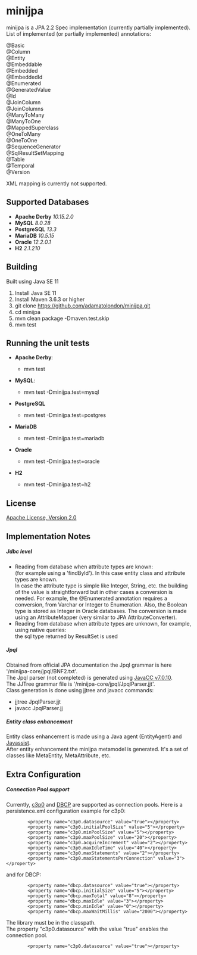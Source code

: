 # minijpa
minijpa is a JPA 2.2 Spec implementation (currently partially implemented).  
List of implemented (or partially implemented) annotations:  

@Basic  
@Column  
@Entity  
@Embeddable  
@Embedded  
@EmbeddedId  
@Enumerated  
@GeneratedValue  
@Id  
@JoinColumn  
@JoinColumns  
@ManyToMany  
@ManyToOne  
@MappedSuperclass  
@OneToMany  
@OneToOne  
@SequenceGenerator  
@SqlResultSetMapping  
@Table  
@Temporal  
@Version  


XML mapping is currently not supported.  

## Supported Databases  
- **Apache Derby** *10.15.2.0*  
- **MySQL** *8.0.28*  
- **PostgreSQL** *13.3*  
- **MariaDB** *10.5.15*  
- **Oracle** *12.2.0.1*  
- **H2** *2.1.210*  

## Building  
Built using Java SE 11    
1. Install Java SE 11  
2. Install Maven 3.6.3 or higher  
3. git clone https://github.com/adamatolondon/minijpa.git
4. cd minijpa  
5. mvn clean package -Dmaven.test.skip  
6. mvn test  

## Running the unit tests  
- **Apache Derby**:  
     - mvn test  
  

- **MySQL**:  
    - mvn test -Dminijpa.test=mysql  
  

- **PostgreSQL**  
    - mvn test -Dminijpa.test=postgres  
  

- **MariaDB**  
    - mvn test -Dminijpa.test=mariadb  
  

- **Oracle**  
    - mvn test -Dminijpa.test=oracle  
  

- **H2**  
    - mvn test -Dminijpa.test=h2  
  
## License  
[Apache License, Version 2.0](https://www.apache.org/licenses/LICENSE-2.0)  

## Implementation Notes  
##### Jdbc level  
- Reading from database when attribute types are known:  
(for example using a 'findById'). In this case entity class and attribute types are known.  
In case the attribute type is simple like Integer, String, etc. the building of the value is straightforward but in other cases a conversion is needed. For example, the @Enumerated annotation requires a conversion, from Varchar or Integer to Enumeration. Also, the Boolean type is stored as Integer in Oracle databases. The conversion is made using an AttributeMapper (very similar to JPA AttributeConverter).  
- Reading from database when attribute types are unknown, for example, using native queries:  
the sql type returned by ResultSet is used  

##### Jpql  
Obtained from official JPA documentation the Jpql grammar is here '/minijpa-core/jpql/BNF2.txt'.  
The Jpql parser (not completed) is generated using [JavaCC v7.0.10](https://javacc.github.io/javacc/).  
The JJTree grammar file is '/minijpa-core/jpql/JpqlParser.jjt'.  
Class generation is done using jjtree and javacc commands:  
- jjtree JpqlParser.jjt  
- javacc JpqlParser.jj  

##### Entity class enhancement  
Entity class enhancement is made using a Java agent (EntityAgent) and [Javassist](https://www.javassist.org/).  
After entity enhancement the minijpa metamodel is generated. It's a set of classes like MetaEntity, MetaAttribute, etc.  

## Extra Configuration  
##### Connection Pool support  
Currently, [c3p0](https://www.mchange.com/projects/c3p0/) and [DBCP](https://commons.apache.org/proper/commons-dbcp/) are supported as connection pools. Here is a persistence.xml configuration example for c3p0:  

			<property name="c3p0.datasource" value="true"></property>
			<property name="c3p0.initialPoolSize" value="5"></property>
			<property name="c3p0.minPoolSize" value="5"></property>
			<property name="c3p0.maxPoolSize" value="20"></property>
			<property name="c3p0.acquireIncrement" value="2"></property>
			<property name="c3p0.maxIdleTime" value="40"></property>
			<property name="c3p0.maxStatements" value="2"></property>
			<property name="c3p0.maxStatementsPerConnection" value="3"></property>

and for DBCP:  

			<property name="dbcp.datasource" value="true"></property>
			<property name="dbcp.initialSize" value="5"></property>
			<property name="dbcp.maxTotal" value="8"></property>
			<property name="dbcp.maxIdle" value="3"></property>
			<property name="dbcp.minIdle" value="0"></property>
			<property name="dbcp.maxWaitMillis" value="2000"></property>

The library must be in the classpath.  
The property "c3p0.datasource" with the value "true" enables the connection pool.

			<property name="c3p0.datasource" value="true"></property>




